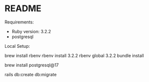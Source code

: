 # README

Requirements:

* Ruby version: 3.2.2
* postgresql

Local Setup:

brew install rbenv
rbenv install 3.2.2
rbenv global 3.2.2
bundle install

brew install postgresql@17

rails db:create db:migrate
